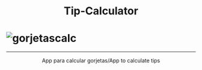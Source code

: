 # <h1 align=center>Tip-Calculator
# ![gorjetascalc](https://user-images.githubusercontent.com/100497621/169664171-016f1a0c-b17d-4e9d-9165-1af6f2bfb1a2.png)
<hr>
<p align=center>App para calcular gorjetas/App to calculate tips
